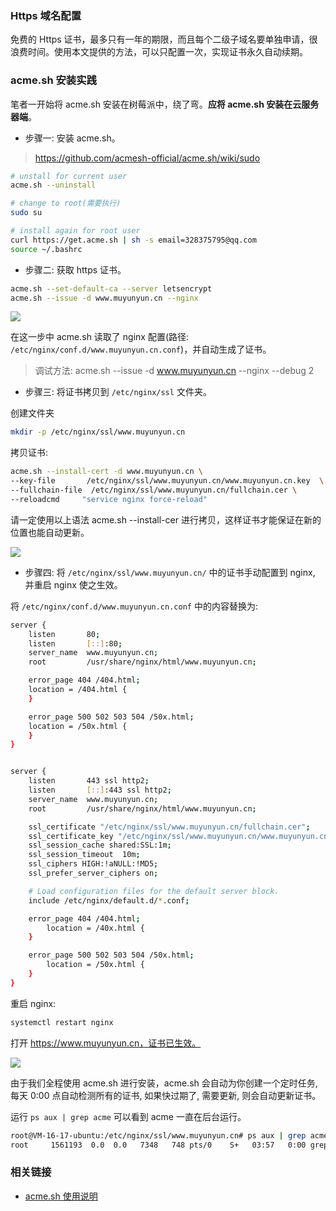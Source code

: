 <!--
abbrlink: mx5pvgl1
title: HTTPS 域名配置
-->

### Https 域名配置

免费的 Https 证书，最多只有一年的期限，而且每个二级子域名要单独申请，很浪费时间。使用本文提供的方法，可以只配置一次，实现证书永久自动续期。

### acme.sh 安装实践

笔者一开始将 acme.sh 安装在树莓派中，绕了弯。**应将 acme.sh 安装在云服务器端**。

* 步骤一: 安装 acme.sh。

> https://github.com/acmesh-official/acme.sh/wiki/sudo

```bash
# unstall for current user
acme.sh --uninstall

# change to root(需要执行)
sudo su

# install again for root user
curl https://get.acme.sh | sh -s email=328375795@qq.com
source ~/.bashrc
```

* 步骤二: 获取 https 证书。

```bash
acme.sh --set-default-ca --server letsencrypt
acme.sh --issue -d www.muyunyun.cn --nginx
```

![](http://with.muyunyun.cn/3e990527ed80cb020704ab30aa502856.jpg-400)

在这一步中 acme.sh 读取了 nginx 配置(路径: `/etc/nginx/conf.d/www.muyunyun.cn.conf`)，并自动生成了证书。

> 调试方法: acme.sh --issue -d www.muyunyun.cn --nginx --debug 2

* 步骤三: 将证书拷贝到 `/etc/nginx/ssl` 文件夹。

创建文件夹

```bash
mkdir -p /etc/nginx/ssl/www.muyunyun.cn
```

拷贝证书:

```bash
acme.sh --install-cert -d www.muyunyun.cn \
--key-file       /etc/nginx/ssl/www.muyunyun.cn/www.muyunyun.cn.key  \
--fullchain-file  /etc/nginx/ssl/www.muyunyun.cn/fullchain.cer \
--reloadcmd     "service nginx force-reload"
```

请一定使用以上语法 acme.sh --install-cer 进行拷贝，这样证书才能保证在新的位置也能自动更新。

![](http://with.muyunyun.cn/922adc77ccacd8bb3c52dd9ceb8e080e.jpg)

* 步骤四: 将 `/etc/nginx/ssl/www.muyunyun.cn/` 中的证书手动配置到 nginx, 并重启 nginx 使之生效。

将 `/etc/nginx/conf.d/www.muyunyun.cn.conf` 中的内容替换为:

```bash
server {
    listen       80;
    listen       [::]:80;
    server_name  www.muyunyun.cn;
    root         /usr/share/nginx/html/www.muyunyun.cn;

    error_page 404 /404.html;
    location = /404.html {
    }

    error_page 500 502 503 504 /50x.html;
    location = /50x.html {
    }
}


server {
    listen       443 ssl http2;
    listen       [::]:443 ssl http2;
    server_name  www.muyunyun.cn;
    root         /usr/share/nginx/html/www.muyunyun.cn;

    ssl_certificate "/etc/nginx/ssl/www.muyunyun.cn/fullchain.cer";
    ssl_certificate_key "/etc/nginx/ssl/www.muyunyun.cn/www.muyunyun.cn.key";
    ssl_session_cache shared:SSL:1m;
    ssl_session_timeout  10m;
    ssl_ciphers HIGH:!aNULL:!MD5;
    ssl_prefer_server_ciphers on;

    # Load configuration files for the default server block.
    include /etc/nginx/default.d/*.conf;

    error_page 404 /404.html;
        location = /40x.html {
    }

    error_page 500 502 503 504 /50x.html;
        location = /50x.html {
    }
}
```

重启 nginx:

```bash
systemctl restart nginx
```

打开 https://www.muyunyun.cn，证书已生效。

![](http://with.muyunyun.cn/a397cb63269be96f1102a117bbe3fb49.jpg-400)

由于我们全程使用 acme.sh 进行安装，acme.sh 会自动为你创建一个定时任务, 每天 0:00 点自动检测所有的证书, 如果快过期了, 需要更新, 则会自动更新证书。

运行 `ps aux | grep acme` 可以看到 acme 一直在后台运行。

```bash
root@VM-16-17-ubuntu:/etc/nginx/ssl/www.muyunyun.cn# ps aux | grep acme
root     1561193  0.0  0.0   7348   748 pts/0    S+   03:57   0:00 grep --color=auto acme
```

### 相关链接

* [acme.sh 使用说明](https://github.com/acmesh-official/acme.sh/wiki/%E8%AF%B4%E6%98%8E)